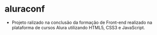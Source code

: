 # aluraconf

* Projeto ralizado na conclusão da formação de Front-end realizado na plataforma de cursos Alura utilizando HTML5, CSS3 e JavaScript.
